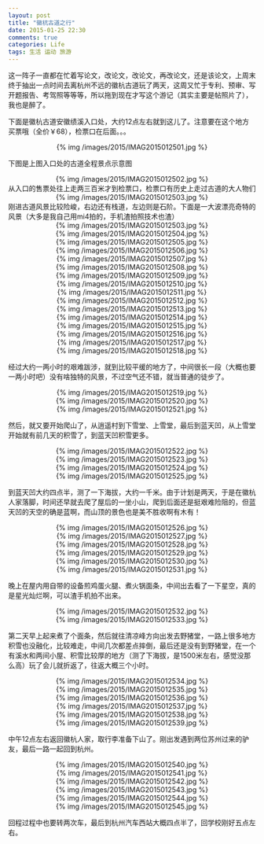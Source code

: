 ```yaml
---
layout: post
title: "徽杭古道之行"
date: 2015-01-25 22:30
comments: true
categories: Life
tags: 生活 运动 旅游
---
```


这一阵子一直都在忙着写论文，改论文，改论文，再改论文，还是该论文，上周末终于抽出一点时间去离杭州不远的徽杭古道玩了两天，这周又忙于专利、预审、写开题报告、考驾照等等等，所以拖到现在才写这个游记（其实主要是帖照片了），我也是醉了。

下面是徽杭古道安徽绩溪入口处，大约12点左右就到这儿了。注意要在这个地方买票哦（全价￥68），检票口在后面。。。  
<center>{% img /images/2015/IMAG2015012501.jpg %}</center>  

<!-- more -->

下图是上图入口处的古道全程景点示意图  
<center>{% img /images/2015/IMAG2015012502.jpg %}</center>  
从入口的售票处往上走两三百米才到检票口，检票口有历史上走过古道的大人物们  
<center>{% img /images/2015/IMAG2015012503.jpg %}</center>
刚进古道风景比较险峻，右边还有栈道，左边则是石阶。下面是一大波漂亮奇特的风景（大多是我自己用mi4拍的，手机渣拍照技术也渣）  
<center>{% img /images/2015/IMAG2015012503.jpg %}</center>  
<center>{% img /images/2015/IMAG2015012504.jpg %}</center>  
<center>{% img /images/2015/IMAG2015012505.jpg %}</center>  
<center>{% img /images/2015/IMAG2015012506.jpg %}</center>  
<center>{% img /images/2015/IMAG2015012507.jpg %}</center>  
<center>{% img /images/2015/IMAG2015012508.jpg %}</center>  
<center>{% img /images/2015/IMAG2015012509.jpg %}</center>  
<center>{% img /images/2015/IMAG2015012510.jpg %}</center>  
<center>{% img /images/2015/IMAG2015012511.jpg %}</center>  
<center>{% img /images/2015/IMAG2015012512.jpg %}</center>  
<center>{% img /images/2015/IMAG2015012513.jpg %}</center>  
<center>{% img /images/2015/IMAG2015012514.jpg %}</center>  
<center>{% img /images/2015/IMAG2015012515.jpg %}</center>  
<center>{% img /images/2015/IMAG2015012516.jpg %}</center>  
<center>{% img /images/2015/IMAG2015012517.jpg %}</center>  
<center>{% img /images/2015/IMAG2015012518.jpg %}</center>  

经过大约一两小时的艰难跋涉，就到比较平缓的地方了，中间很长一段（大概也要一两小时吧）没有啥独特的风景，不过空气还不错，就当普通的徒步了。  
<center>{% img /images/2015/IMAG2015012519.jpg %}</center>  
<center>{% img /images/2015/IMAG2015012520.jpg %}</center>  
<center>{% img /images/2015/IMAG2015012521.jpg %}</center>  

然后，就又要开始爬山了，从逍遥村到下雪堂、上雪堂，最后到蓝天凹，从上雪堂开始就有前几天的积雪了，到蓝天凹积雪更多。  
<center>{% img /images/2015/IMAG2015012522.jpg %}</center>  
<center>{% img /images/2015/IMAG2015012523.jpg %}</center>  
<center>{% img /images/2015/IMAG2015012524.jpg %}</center>  
<center>{% img /images/2015/IMAG2015012525.jpg %}</center>  

到蓝天凹大约四点半，测了一下海拔，大约一千米。由于计划是两天，于是在徽杭人家落脚，时间还早就去爬了屋后的一坐小山，爬到后面还是挺艰难险阻的，但蓝天凹的天空的确是蓝啊，而山顶的景色也是美不胜收啊有木有！  
<center>{% img /images/2015/IMAG2015012526.jpg %}</center>  
<center>{% img /images/2015/IMAG2015012527.jpg %}</center>  
<center>{% img /images/2015/IMAG2015012528.jpg %}</center>  
<center>{% img /images/2015/IMAG2015012529.jpg %}</center>  
<center>{% img /images/2015/IMAG2015012530.jpg %}</center>  
<center>{% img /images/2015/IMAG2015012531.jpg %}</center>  

晚上在屋内用自带的设备煎鸡蛋火腿、煮火锅面条，中间出去看了一下星空，真的是星光灿烂啊，可以渣手机拍不出来。
<center>{% img /images/2015/IMAG2015012532.jpg %}</center>  
<center>{% img /images/2015/IMAG2015012533.jpg %}</center>  

第二天早上起来煮了个面条，然后就往清凉峰方向出发去野猪堂，一路上很多地方积雪也没融化，比较难走，中间几次都差点摔倒，最后还是没有到野猪堂，在一个有溪水和两间小屋、积雪比较厚的地方（测了下海拔，是1500米左右，感觉没那么高）玩了会儿就折返了，往返大概三个小时。
<center>{% img /images/2015/IMAG2015012534.jpg %}</center>  
<center>{% img /images/2015/IMAG2015012535.jpg %}</center>  
<center>{% img /images/2015/IMAG2015012536.jpg %}</center>  
<center>{% img /images/2015/IMAG2015012537.jpg %}</center>  
<center>{% img /images/2015/IMAG2015012538.jpg %}</center>  
<center>{% img /images/2015/IMAG2015012539.jpg %}</center>  

中午12点左右返回徽杭人家，取行李准备下山了。刚出发遇到两位苏州过来的驴友，最后一路一起回到杭州。
<center>{% img /images/2015/IMAG2015012540.jpg %}</center>  
<center>{% img /images/2015/IMAG2015012541.jpg %}</center>  
<center>{% img /images/2015/IMAG2015012542.jpg %}</center>  
<center>{% img /images/2015/IMAG2015012543.jpg %}</center>  
<center>{% img /images/2015/IMAG2015012544.jpg %}</center>  
<center>{% img /images/2015/IMAG2015012545.jpg %}</center>  

回程过程中也要转两次车，最后到杭州汽车西站大概四点半了，回学校刚好五点左右。